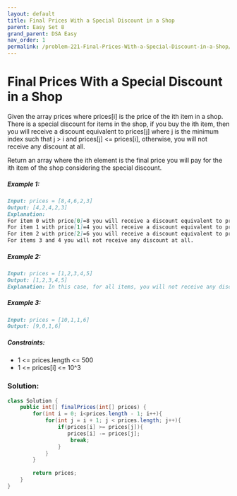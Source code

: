 ```yaml
---
layout: default
title: Final Prices With a Special Discount in a Shop
parent: Easy Set 8
grand_parent: DSA Easy
nav_order: 1
permalink: /problem-221-Final-Prices-With-a-Special-Discount-in-a-Shop/
---
```

# Final Prices With a Special Discount in a Shop

Given the array prices where prices[i] is the price of the ith item in a shop. There is a special discount for items in the shop, if you buy the ith item, then you will receive a discount equivalent to prices[j] where j is the minimum index such that j > i and prices[j] <= prices[i], otherwise, you will not receive any discount at all.

Return an array where the ith element is the final price you will pay for the ith item of the shop considering the special discount.

##### Example 1:
```markdown
Input: prices = [8,4,6,2,3]
Output: [4,2,4,2,3]
Explanation:
For item 0 with price[0]=8 you will receive a discount equivalent to prices[1]=4, therefore, the final price you will pay is 8 - 4 = 4.
For item 1 with price[1]=4 you will receive a discount equivalent to prices[3]=2, therefore, the final price you will pay is 4 - 2 = 2.
For item 2 with price[2]=6 you will receive a discount equivalent to prices[3]=2, therefore, the final price you will pay is 6 - 2 = 4.
For items 3 and 4 you will not receive any discount at all.
```

##### Example 2:
```markdown
Input: prices = [1,2,3,4,5]
Output: [1,2,3,4,5]
Explanation: In this case, for all items, you will not receive any discount at all.
```
##### Example 3:
```markdown
Input: prices = [10,1,1,6]
Output: [9,0,1,6]
```
##### Constraints:
* 1 <= prices.length <= 500
* 1 <= prices[i] <= 10^3

### Solution:
```java
class Solution {
    public int[] finalPrices(int[] prices) {
        for(int i = 0; i<prices.length - 1; i++){
            for(int j = i + 1; j < prices.length; j++){
                if(prices[i] >= prices[j]){
                   prices[i] -= prices[j];
                    break;
                }
            }
        }
        
        return prices;
    }
}
```